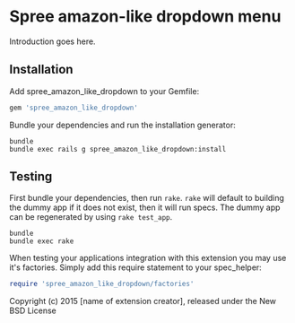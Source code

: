 Spree amazon-like dropdown menu
=======================

Introduction goes here.

Installation
------------

Add spree_amazon_like_dropdown to your Gemfile:

```ruby
gem 'spree_amazon_like_dropdown'
```

Bundle your dependencies and run the installation generator:

```shell
bundle
bundle exec rails g spree_amazon_like_dropdown:install
```

Testing
-------

First bundle your dependencies, then run `rake`. `rake` will default to building the dummy app if it does not exist, then it will run specs. The dummy app can be regenerated by using `rake test_app`.

```shell
bundle
bundle exec rake
```

When testing your applications integration with this extension you may use it's factories.
Simply add this require statement to your spec_helper:

```ruby
require 'spree_amazon_like_dropdown/factories'
```

Copyright (c) 2015 [name of extension creator], released under the New BSD License
